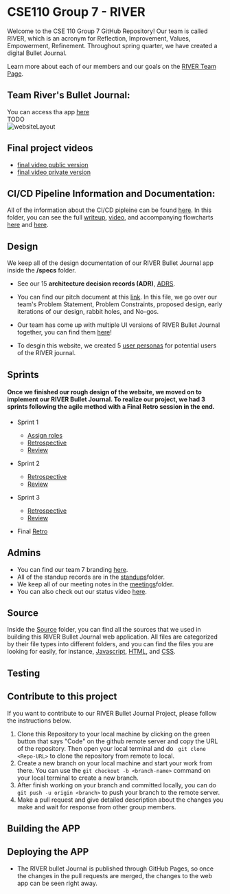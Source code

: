 
# CSE110 Group 7 - RIVER

Welcome to the CSE 110 Group 7 GitHub Repository! Our team is called RIVER, which is an acronym for Reflection, Improvement, Values, Empowerment, Refinement. Throughout spring quarter, we have created a digital Bullet Journal. 

Learn more about each of our members and our goals on the [RIVER Team Page](admin/team.md).

## Team River's Bullet Journal: 
You can access tha app [here](TODO)  
TODO  
![websiteLayout]()  

## Final project videos
- [final video public version](TODO)
- [final video private version](TODO)

## CI/CD Pipeline Information and Documentation:
All of the information about the CI/CD pipleine can be found [here](https://github.com/cse110-w21-group7/cse110-SP21-group7/tree/main/admin/cipipeline). In this folder, you can see the full [writeup](admin/cipipeline/phase1.md), [video](dmin/cipipeline/phase1.mp4), and accompanying flowcharts [here](admin/cipipeline/phase1.png) and [here](admin/cipipeline/phase2.png). 

## Design

We keep all of the design documentation of our RIVER Bullet Journal app inside the **/specs** folder.

- See our 15 **architecture decision records (ADR)**,  [ADRS](https://github.com/cse110-w21-group7/cse110-SP21-group7/tree/main/specs/adr).

- You can find our pitch document at this [link](https://github.com/cse110-w21-group7/cse110-SP21-group7/tree/main/specs/pitch). In this file, we go over our team's Problem Statement, Problem Constraints, proposed design, early iterations of our design, rabbit holes, and No-gos.

- Our team has come up with multiple UI versions of RIVER Bullet Journal together, you can find them [here](https://github.com/cse110-w21-group7/cse110-SP21-group7/tree/main/specs/interface)!

<!-- - First version of design style guide is [here](https://github.com/zvidmarb/cse110-w21-group23/blob/master/specs/style/DesignGuidev1.pdf). -->
<!-- TODO: ask for style guide -->

- To desgin this website, we created 5 [user personas](https://github.com/cse110-w21-group7/cse110-SP21-group7/tree/main/specs/users) for potential users of the RIVER journal.

## Sprints
#### Once we finished our rough design of the website, we moved on to implement our RIVER Bullet Journal. To realize our project, we had 3 sprints following the agile method with a Final Retro session in the end.

- Sprint 1
  - [Assign roles](https://github.com/cse110-w21-group7/cse110-SP21-group7/blob/main/admin/standups/standup_may6.md)
  - [Retrospective](https://github.com/cse110-w21-group7/cse110-SP21-group7/blob/brettherbst-patch-1/admin/meetings/051521-retrospective.md)
  - [Review](https://github.com/cse110-w21-group7/cse110-SP21-group7/blob/brettherbst-patch-1/admin/meetings/051521-sprint-review.md)
  
- Sprint 2
  - [Retrospective](https://github.com/cse110-w21-group7/cse110-SP21-group7/blob/brettherbst-patch-1/admin/meetings/052221-retrospective2.md)
  - [Review](https://github.com/cse110-w21-group7/cse110-SP21-group7/blob/brettherbst-patch-1/admin/meetings/052221-sprint-2-review.md)

- Sprint 3
  - [Retrospective](https://github.com/cse110-w21-group7/cse110-SP21-group7/blob/brettherbst-patch-1/admin/meetings/052921-retro3.md)
  - [Review](https://github.com/cse110-w21-group7/cse110-SP21-group7/blob/brettherbst-patch-1/admin/meetings/052921-sprint-review-3.md)
  
- Final [Retro](https://github.com/cse110-w21-group7/cse110-SP21-group7/blob/brettherbst-patch-1/admin/meetings/060621-finalRetro.md)
## Admins
- You can find our team 7 branding [here](https://github.com/cse110-w21-group7/cse110-SP21-group7/tree/brettherbst-patch-1/admin/branding).
- All of the standup records are in the [standups](https://github.com/cse110-w21-group7/cse110-SP21-group7/tree/brettherbst-patch-1/admin/standups)folder.
- We keep all of our meeting notes in the [meetings](https://github.com/cse110-w21-group7/cse110-SP21-group7/tree/brettherbst-patch-1/admin/meetings)folder.
- You can also check out our status video [here](https://github.com/cse110-w21-group7/cse110-SP21-group7/tree/brettherbst-patch-1/admin/videos).

## Source
  Inside the [Source](https://github.com/cse110-w21-group7/cse110-SP21-group7/tree/brettherbst-patch-1/source) folder, you can find all the sources that we used in building this RIVER Bullet Journal web application. All files are categorized by their file types into different folders, and you can find the files you are looking for easily, for instance, [Javascript](https://github.com/cse110-w21-group7/cse110-SP21-group7/tree/brettherbst-patch-1/source/javascript), [HTML](https://github.com/cse110-w21-group7/cse110-SP21-group7/tree/brettherbst-patch-1/source/html), and [CSS](https://github.com/cse110-w21-group7/cse110-SP21-group7/tree/brettherbst-patch-1/source/css). 


## Testing







## Contribute to this project
If you want to contribute to our RIVER Bullet Journal Project, please follow the instructions below.
1. Clone this Repository to your local machine by clicking on the green button that says "Code" on the github remote server and copy the URL of the repository. Then open your local terminal and do ``` git clone <Repo-URL>``` to clone the repository from remote to local.
2. Create a new branch on your local machine and start your work from there. You can use the ```git checkout -b <branch-name>``` command on your local terminal to create a new branch.
3. After finish working on your branch and committed locally, you can do ```git push -u origin <branch>``` to push your branch to the remote server. 
4. Make a pull request and give detailed description about the changes you make and wait for response from other group members.



## Building the APP

## Deploying the APP
- The RIVER bullet Journal is published through GitHub Pages, so once the changes in the pull requests are merged, the changes to the web app can be seen right away.
